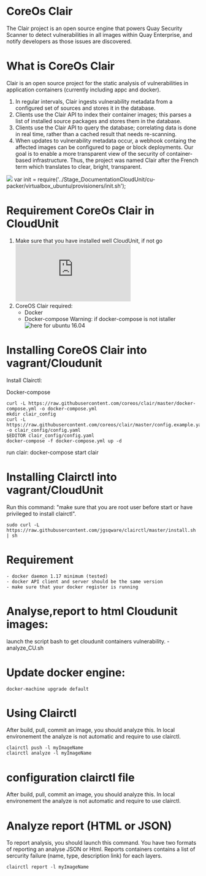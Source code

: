 # CoreOs Clair
The Clair project is an open source engine that powers Quay Security Scanner to detect vulnerabilities in all images within Quay Enterprise, and notify developers as those issues are discovered.

# What is CoreOs Clair
Clair is an open source project for the static analysis of vulnerabilities in application containers (currently including appc and docker).
1. In regular intervals, Clair ingests vulnerability metadata from a configured set of sources and stores it in the database.
2. Clients use the Clair API to index their container images; this parses a list of installed source packages and stores them in the database.
3. Clients use the Clair API to query the database; correlating data is done in real time, rather than a cached result that needs re-scanning.
4. When updates to vulnerability metadata occur, a webhook containg the affected images can be configured to page or block deployments.
Our goal is to enable a more transparent view of the security of container-based infrastructure. Thus, the project was named Clair after the French term which translates to clear, bright, transparent.

![](https://cloud.githubusercontent.com/assets/343539/21630809/c1adfbd2-d202-11e6-9dfe-9024139d0a28.png)
var init = require('../Stage_DocumentationCloudUnit/cu-packer/virtualbox_ubuntu/provisioners/init.sh');

# Requirement CoreOs Clair in CloudUnit
1. Make sure that you have installed well CloudUnit, if not go ![](https://github.com/Treeptik/cloudunit/blob/dev/documentation/DEV-GUIDE-LINUX.md)
2. CoreOS Clair required:
    - Docker
    - Docker-compose 
Warning: if docker-compose is not istaller ![here for ubuntu 16.04](https://www.digitalocean.com/community/tutorials/how-to-install-docker-compose-on-ubuntu-16-04)  

# Installing CoreOS Clair into vagrant/Cloudunit
Install Clairctl:

 Docker-compose 
```
curl -L https://raw.githubusercontent.com/coreos/clair/master/docker-compose.yml -o docker-compose.yml
mkdir clair_config
curl -L https://raw.githubusercontent.com/coreos/clair/master/config.example.yaml -o clair_config/config.yaml
$EDITOR clair_config/config.yaml
docker-compose -f docker-compose.yml up -d

```

run clair: docker-compose start clair

# Installing Clairctl into vagrant/CloudUnit
Run this command: "make sure that you are root user before start or have privileged to install clairctl".

```
sudo curl -L https://raw.githubusercontent.com/jgsqware/clairctl/master/install.sh | sh

```

# Requirement

    - docker daemon 1.17 minimum (tested)
    - docker API client and server should be the same version
    - make sure that your docker register is running

# Analyse,report to html Cloudunit images: 

launch the script bash to get cloudunit containers vulnerability.
    - analyze_CU.sh

# Update docker engine: 

```
docker-machine upgrade default

```

# Using Clairctl
After build, pull, commit an image, you should analyze this. In local environement the analyze is not automatic and require to use clairctl.

```
clairctl push -l myImageName
clairctl analyze -l myImageName

```

# configuration clairctl file
After build, pull, commit an image, you should analyze this. In local environement the analyze is not automatic and require to use clairctl.

# Analyze report (HTML or JSON)
To report analysis, you should launch this command. You have two formats of reporting an analyse JSON or Html. 
Reports containers contains a list of sercurity failure (name, type, description link) for each layers.

```
clairctl report -l myImageName

```

